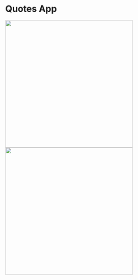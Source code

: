 # Quotes App

<img src = "https://github.com/samirpadval9376/exam_1/assets/130815089/b6d67ba6-6bc9-4fab-bb6c-991e97afbd89" height = "400"></img>
<img src = "https://github.com/samirpadval9376/exam_1/assets/130815089/ecf2086b-6143-437b-8f1c-79b429de1dac" height = "400"></img>
